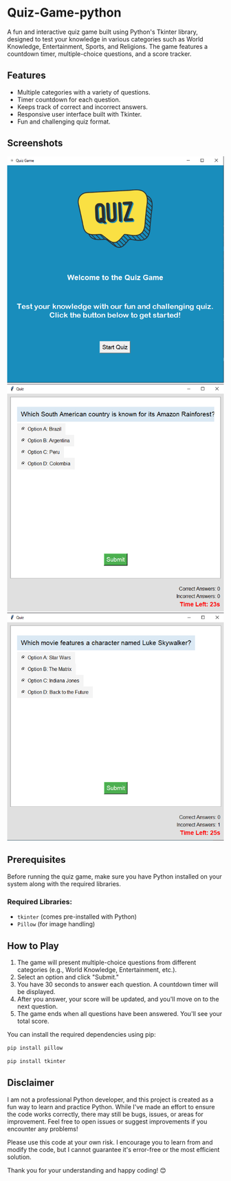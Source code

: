 # Quiz-Game-python

A fun and interactive quiz game built using Python's Tkinter library, designed to test your knowledge in various categories such as World Knowledge, Entertainment, Sports, and Religions. The game features a countdown timer, multiple-choice questions, and a score tracker.

## Features
- Multiple categories with a variety of questions.
- Timer countdown for each question.
- Keeps track of correct and incorrect answers.
- Responsive user interface built with Tkinter.
- Fun and challenging quiz format.

## Screenshots
![Screenshot1](Scr-1.png)
![Screenshot1](Scr-2.png)
![Screenshot1](Scr-3.png)


## Prerequisites

Before running the quiz game, make sure you have Python installed on your system along with the required libraries.

### Required Libraries:
- `tkinter` (comes pre-installed with Python)
- `Pillow` (for image handling)

## How to Play
1) The game will present multiple-choice questions from different categories (e.g., World Knowledge, Entertainment, etc.).
2) Select an option and click "Submit."
3) You have 30 seconds to answer each question. A countdown timer will be displayed.
4) After you answer, your score will be updated, and you'll move on to the next question.
5) The game ends when all questions have been answered. You'll see your total score.

You can install the required dependencies using pip:

```bash
pip install pillow
```
```bash
pip install tkinter
```

## Disclaimer

I am not a professional Python developer, and this project is created as a fun way to learn and practice Python. While I've made an effort to ensure the code works correctly, there may still be bugs, issues, or areas for improvement. Feel free to open issues or suggest improvements if you encounter any problems!

Please use this code at your own risk. I encourage you to learn from and modify the code, but I cannot guarantee it's error-free or the most efficient solution.

Thank you for your understanding and happy coding! 😊



